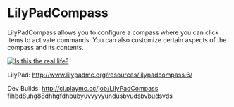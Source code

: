 LilyPadCompass
==============

LilyPadCompass allows you to configure a compass where you can click items to activate commands. You can also customize certain aspects of the compass and its contents.

[![Is this the real life?](http://i.imgur.com/JbIfSBe.png)](https://github.com/sgtcaze/LilyPadCompass/releases)


LilyPad: http://www.lilypadmc.org/resources/lilypadcompass.6/

Dev Builds: http://ci.playmc.cc/job/LilyPadCompass
fihbd8uhg88dhhgfdhbubyuvvyvyundusbvudsbvbudsvds
